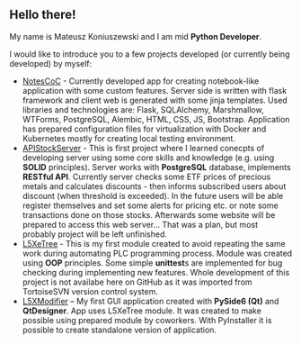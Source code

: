 ## Hello there!

My name is Mateusz Koniuszewski and I am mid **Python Developer**.

I would like to introduce you to a few projects developed (or currently being developed) by myself:
- [NotesCoC](https://github.com/MateuszKon/NotesCoC) - Currently developed app for creating notebook-like application with some custom features. Server side is written with flask framework and client web is generated with some jinja templates. Used libraries and technologies are: Flask, SQLAlchemy, Marshmallow, WTForms, PostgreSQL, Alembic, HTML, CSS, JS, Bootstrap. Application has prepared configuration files for virtualization with Docker and Kubernetes mostly for creating local testing environment.
- [APIStockServer](https://github.com/MateuszKon/APIStockServer) - This is first project where I learned conecpts of developing server using some core skills and knowledge (e.g. using **SOLID** principles). Server works with **PostgreSQL** database, implements **RESTful API**. Currently server checks some ETF prices of precious metals and calculates discounts - then informs subscribed users about discount (when threshold is exceeded). In the future users will be able register themselves and set some alerts for pricing etc. or note some transactions done on those stocks. Afterwards some website will be prepared to access this web server... That was a plan, but most probably project will be left unfinished. 
- [L5XeTree](https://github.com/MateuszKon/L5XeTree) - This is my first module created to avoid repeating the same work during automating PLC programming process. Module was created using **OOP** principles. Some simple **unittest**s are implemented for bug checking during implementing new features. Whole development of this project is not availabe here on GitHub as it was imported from TortoiseSVN version control system.
- [L5XModifier](https://github.com/MateuszKon/L5XModifier) – My first GUI application created with **PySide6 (Qt)** and **QtDesigner**. App uses L5XeTree module. It was created to make possible using prepared module by coworkers. With PyInstaller it is possible to create standalone version of application.
